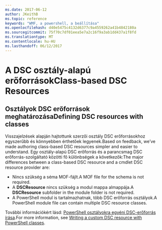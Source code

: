 ```yaml
---
ms.date: 2017-06-12
author: JKeithB
ms.topic: reference
keywords: "WMF, a powershell, a beállítása"
ms.openlocfilehash: d40e5475c4132d6377c9a4559262a41b4842180a
ms.sourcegitcommit: 75f70c7df01eea5e7a2c16f9a3ab1dd437a1f8fd
ms.translationtype: MT
ms.contentlocale: hu-HU
ms.lasthandoff: 06/12/2017
---
```

# <a name="class-based-dsc-resources"></a><span data-ttu-id="373d2-102">A DSC osztály-alapú erőforrások</span><span class="sxs-lookup"><span data-stu-id="373d2-102">Class-based DSC Resources</span></span>

## <a name="defining-dsc-resources-with-classes"></a><span data-ttu-id="373d2-103">Osztályok DSC erőforrások meghatározása</span><span class="sxs-lookup"><span data-stu-id="373d2-103">Defining DSC resources with classes</span></span>

<span data-ttu-id="373d2-104">Visszajelzések alapján hajtottunk szerzői osztály DSC erőforrásokhoz egyszerűbb és könnyebben érthetőek legyenek.</span><span class="sxs-lookup"><span data-stu-id="373d2-104">Based on feedback, we’ve made authoring class-based DSC resources simpler and easier to understand.</span></span> <span data-ttu-id="373d2-105">Egy osztály-alapú DSC erőforrás és a parancsmag DSC erőforrás-szolgáltató közötti fő különbségek a következők:</span><span class="sxs-lookup"><span data-stu-id="373d2-105">The major differences between a class-based DSC resource and a cmdlet DSC resource provider are:</span></span>

* <span data-ttu-id="373d2-106">Nincs szükség a séma MOF-fájlt.</span><span class="sxs-lookup"><span data-stu-id="373d2-106">A MOF file for the schema is not required.</span></span>
* <span data-ttu-id="373d2-107">A **DSCResource** nincs szükség a modul mappa almappája.</span><span class="sxs-lookup"><span data-stu-id="373d2-107">A **DSCResource** subfolder in the module folder is not required.</span></span>
* <span data-ttu-id="373d2-108">A PowerShell modul is tartalmazhatnak, több DSC erőforrás osztályok.</span><span class="sxs-lookup"><span data-stu-id="373d2-108">A PowerShell module file can contain multiple DSC resource classes.</span></span>

<span data-ttu-id="373d2-109">További információkért lásd: [PowerShell osztályokra egyéni DSC-erőforrás írása](https://msdn.microsoft.com/powershell/dsc/authoringresource).</span><span class="sxs-lookup"><span data-stu-id="373d2-109">For more information, see [Writing a custom DSC resource with PowerShell classes](https://msdn.microsoft.com/powershell/dsc/authoringresource).</span></span>

